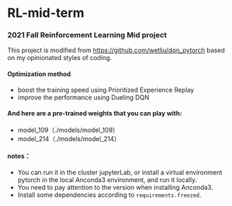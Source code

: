 # RL-mid-term

### 2021 Fall Reinforcement Learning Mid project

This project is modified from https://github.com/wetliu/dqn_pytorch based on my
opinionated styles of coding.


#### Optimization method
* boost the training speed using Prioritized Experience Replay
* improve the performance using Dueling DQN

#### And here are a pre-trained weights that you can play with:

- model_109（./models/model_109）
- model_214（./models/model_214）

#### notes：

* You can run it in the cluster jupyterLab, or install a virtual environment pytorch in the local Anconda3 environment, and run it locally. 
* You need to pay attention to the version when installing Anconda3.
* Install some dependencies according to `requirements.freezed`.
